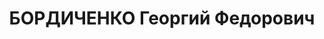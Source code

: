 ---
title: БОРДИЧЕНКО Георгий Федорович
description: "Род. в 1907, Северо-Кавказский кр., г. Армавир, русский. Проживал: Челябинская\
  \ обл., г. Челябинск. Обл.управление связи г.Челябинск, плановик \n  Арестован 22.08.1937.\
  \ Приговор: 28.12.1937 – ВМН. Расстрелян 28.12.1937"
---